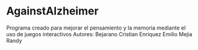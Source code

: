 # AgainstAlzheimer
Programa creado para mejorar el pensamiento y la memoria mediante el uso de juegos interactivos 
Autores:
        Bejarano Cristian
        Enriquez Emilio
        Mejia Randy
